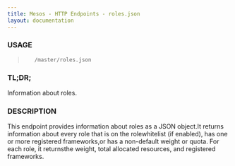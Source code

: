 ```yaml
---
title: Mesos - HTTP Endpoints - roles.json
layout: documentation
---
```

<!--- This is an automatically generated file. DO NOT EDIT! --->

### USAGE ###
>        /master/roles.json

### TL;DR; ###
Information about roles.

### DESCRIPTION ###
This endpoint provides information about roles as a JSON object.It returns information about every role that is on the rolewhitelist (if enabled), has one or more registered frameworks,or has a non-default weight or quota. For each role, it returnsthe weight, total allocated resources, and registered frameworks.